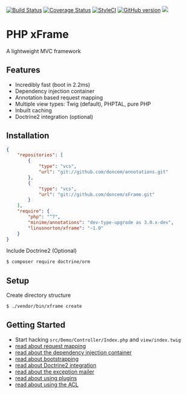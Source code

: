 [![Build Status](https://travis-ci.org/doncem/xFrame.svg?branch=master)](https://travis-ci.org/doncem/xFrame)
[![Coverage Status](https://coveralls.io/repos/github/doncem/xFrame/badge.svg?branch=master)](https://coveralls.io/github/doncem/xFrame?branch=master)
[![StyleCI](https://styleci.io/repos/89096514/shield?branch=master)](https://styleci.io/repos/89096514)
[![GitHub version](https://badge.fury.io/gh/doncem%2FxFrame.svg)](https://badge.fury.io/gh/doncem%2FxFrame)
![](https://reposs.herokuapp.com/?path=doncem/xFrame)

PHP xFrame
==========

A lightweight MVC framework

Features
--------

* Incredibly fast (boot in 2.2ms)
* Dependency injection container
* Annotation based request mapping
* Multiple view types: Twig (default), PHPTAL, pure PHP
* Inbuilt caching
* Doctrine2 integration (optional)

Installation
------------

```json
{
    "repositories": [
        {
            "type": "vcs",
            "url": "git://github.com/doncem/annotations.git"
        },
        {
            "type": "vcs",
            "url": "git://github.com/doncem/xFrame.git"
        }
    ],
    "require": {
        "php": "^7",
        "minime/annotations": "dev-type-upgrade as 3.0.x-dev",
        "linusnorton/xframe": "~1.0"
    }
}
```

Include Doctrine2 (Optional)

```bash
$ composer require doctrine/orm
```

Setup
-----

Create directory structure

```bash
$ ./vendor/bin/xframe create
```

Getting Started
---------------

* Start hacking `src/Demo/Controller/Index.php` and `view/index.twig`
* [read about request mapping](http://www.donatasmart.lt/xFrame/request-mapping)
* [read about the dependency injection container](http://www.donatasmart.lt/xFrame/dependency-injection-container)
* [read about bootstrapping](http://www.donatasmart.lt/xFrame/bootstrap)
* [read about Doctrine2 integration](http://www.donatasmart.lt/xFrame/doctrine2-integration)
* [read about the exception mailer](http://www.donatasmart.lt/xFrame/exception-mailer)
* [read about using plugins](http://www.donatasmart.lt/xFrame/using-plugins)
* [read about using the ACL](http://www.donatasmart.lt/xFrame/using-the-acl)
